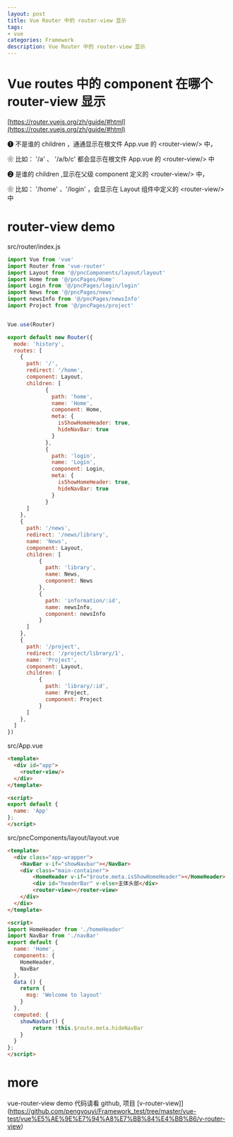 ```yaml
---
layout: post
title: Vue Router 中的 router-view 显示
tags:
- vue
categories: Framework
description: Vue Router 中的 router-view 显示
---
```


# Vue routes 中的 component 在哪个 router-view 显示

[https://router.vuejs.org/zh/guide/#html](https://router.vuejs.org/zh/guide/#html)

❶ 不是谁的 children ，通通显示在根文件 App.vue 的 \<router-view/\> 中，

❀ 比如： '/a' 、 '/a/b/c' 都会显示在根文件 App.vue 的 \<router-view/\> 中

❷ 是谁的 children ,显示在父级 component 定义的 \<router-view/\> 中，

❀ 比如： '/home' 、'/login' ，会显示在 Layout 组件中定义的 \<router-view/\> 中

# router-view demo

src/router/index.js

```js
import Vue from 'vue'
import Router from 'vue-router'
import Layout from '@/pncComponents/layout/layout'
import Home from '@/pncPages/Home'
import Login from '@/pncPages/login/login'
import News from '@/pncPages/news'
import newsInfo from '@/pncPages/newsInfo'
import Project from '@/pncPages/project'


Vue.use(Router)

export default new Router({
  mode: 'history',
  routes: [
    {
      path: '/',
      redirect: '/home',
      component: Layout,
      children: [
		    {
		      path: 'home',
		      name: 'Home',
		      component: Home,
		      meta: {
		      	isShowHomeHeader: true,
		      	hideNavBar: true
		      }
		    },
		    {
		      path: 'login',
		      name: 'Login',
		      component: Login,
		      meta: {
		      	isShowHomeHeader: true,
		      	hideNavBar: true
		      }
		    }
      ]
    },
	{
      path: '/news',
      redirect: '/news/library',
      name: 'News',
      component: Layout,
      children: [
          {
          	path: 'library',
          	name: News,
          	component: News
          },
          {
          	path: 'information/:id',
          	name: newsInfo,
          	component: newsInfo
          }
      ]
    },
    {
      path: '/project',
      redirect: '/project/library/1',
      name: 'Project',
      component: Layout,
      children: [
          {
          	path: 'library/:id',
          	name: Project,
          	component: Project
          }
      ]
    },
  ]
})

```

src/App.vue

```html
<template>
  <div id="app">
    <router-view/>
  </div>
</template>

<script>
export default {
  name: 'App'
};
</script>
```

src/pncComponents/layout/layout.vue

```html
<template>
  <div class="app-wrapper">
    <NavBar v-if="showNavbar"></NavBar>
    <div class="main-container">
        <HomeHeader v-if="$route.meta.isShowHomeHeader"></HomeHeader>
    	<div id="headerBar" v-else>主体头部</div>
    	<router-view></router-view>
    </div>
  </div>
</template>

<script>
import HomeHeader from './homeHeader'
import NavBar from './navBar'
export default {
  name: 'Home',
  components: {
    HomeHeader,
    NavBar
  },
  data () {
    return {
      msg: 'Welcome to layout'
    }
  },
  computed: {
    showNavbar() {
    	return !this.$route.meta.hideNavBar
    }
  }
};
</script>
```

# more 

vue-router-view demo 代码请看 github, 项目 [v-router-view]](https://github.com/pengyouyi/Framework_test/tree/master/vue-test/vue%E5%AE%9E%E7%94%A8%E7%BB%84%E4%BB%B6/v-router-view)

